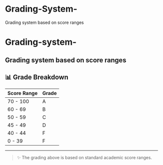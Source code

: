 # Grading-System-
Grading system based on score ranges
# Grading-system-
Grading system based on score ranges
---

## 📊 Grade Breakdown

| Score Range | Grade |
|-------------|-------|
| 70 - 100    | A     |
| 60 - 69     | B     |
| 50 - 59     | C     |
| 45 - 49     | D     |
| 40 - 44     | F     |
| 0 - 39      | F     |

---

> ✨ The grading above is based on standard academic score ranges.
